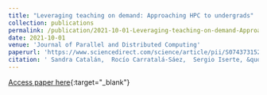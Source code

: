 ```yaml
---
title: "Leveraging teaching on demand: Approaching HPC to undergrads"
collection: publications
permalink: /publication/2021-10-01-Leveraging-teaching-on-demand-Approaching-HPC-to-undergrads
date: 2021-10-01
venue: 'Journal of Parallel and Distributed Computing'
paperurl: 'https://www.sciencedirect.com/science/article/pii/S0743731521001271'
citation: ' Sandra Catalán,  Rocío Carratalá-Sáez,  Sergio Iserte, &quot;Leveraging teaching on demand: Approaching HPC to undergrads.&quot; Journal of Parallel and Distributed Computing, 2021.'
---
```

[Access paper here](https://www.sciencedirect.com/science/article/pii/S0743731521001271){:target="_blank"}
